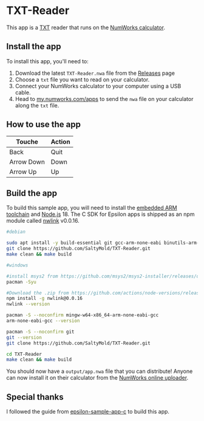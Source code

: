 # TXT-Reader
This app is a [TXT](https://en.wikipedia.org/wiki/Text_file) reader that runs on the [NumWorks calculator](https://www.numworks.com).

## Install the app

To install this app, you'll need to:
1. Download the latest `TXT-Reader.nwa` file from the [Releases](https://github.com/SaltyMold/TxtReader/releases) page
2. Choose a `txt` file you want to read on your calculator.
3. Connect your NumWorks calculator to your computer using a USB cable.  
4. Head to [my.numworks.com/apps](https://my.numworks.com/apps) to send the `nwa` file on your calculator along the `txt` file.

## How to use the app
| Touche     | Action    |
|------------|----------|
| Back | Quit  |
| Arrow Down | Down |
| Arrow Up | Up |

## Build the app

To build this sample app, you will need to install the [embedded ARM toolchain](https://developer.arm.com/Tools%20and%20Software/GNU%20Toolchain) and [Node.js](https://nodejs.org/en/) 18. The C SDK for Epsilon apps is shipped as an npm module called [nwlink](https://www.npmjs.com/package/nwlink) v0.0.16.

```sh
#debian

sudo apt install -y build-essential git gcc-arm-none-eabi binutils-arm-none-eabi nodejs npm && npm install -g n && sudo n 18 && npm install -g nwlink@0.0.16
git clone https://github.com/SaltyMold/TXT-Reader.git
make clean && make build
```

```sh
#windows

#install msys2 from https://github.com/msys2/msys2-installer/releases/download/2025-02-21/msys2-x86_64-20250221.exe and open the msys2.exe file.
pacman -Syu

#Download the .zip from https://github.com/actions/node-versions/releases/download/18.20.7-13438827950/node-18.20.7-win32-x64.7z, extract it, and set the variable.
npm install -g nwlink@0.0.16
nwlink --version 

pacman -S --noconfirm mingw-w64-x86_64-arm-none-eabi-gcc
arm-none-eabi-gcc --version

pacman -S --noconfirm git
git --version
git clone https://github.com/SaltyMold/TXT-Reader.git

cd TXT-Reader
make clean && make build
```

You should now have a `output/app.nwa` file that you can distribute! Anyone can now install it on their calculator from the [NumWorks online uploader](https://my.numworks.com/apps).

## Special thanks 

I followed the guide from [epsilon-sample-app-c](https://github.com/numworks/epsilon-sample-app-c) to build this app.
